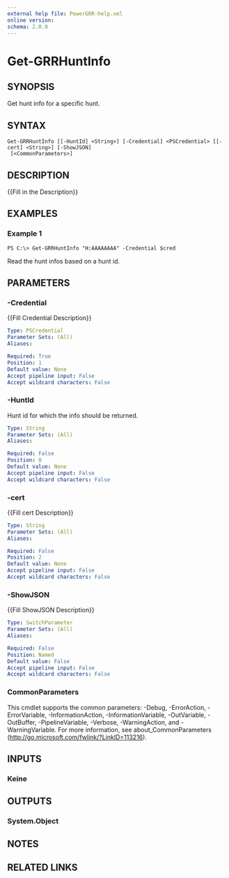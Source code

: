 ```yaml
---
external help file: PowerGRR-help.xml
online version: 
schema: 2.0.0
---
```


# Get-GRRHuntInfo

## SYNOPSIS
Get hunt info for a specific hunt.

## SYNTAX

```
Get-GRRHuntInfo [[-HuntId] <String>] [-Credential] <PSCredential> [[-cert] <String>] [-ShowJSON]
 [<CommonParameters>]
```

## DESCRIPTION
{{Fill in the Description}}

## EXAMPLES

### Example 1
```
PS C:\> Get-GRRHuntInfo "H:AAAAAAAA" -Credential $cred
```

Read the hunt infos based on a hunt id.

## PARAMETERS

### -Credential
{{Fill Credential Description}}

```yaml
Type: PSCredential
Parameter Sets: (All)
Aliases: 

Required: True
Position: 1
Default value: None
Accept pipeline input: False
Accept wildcard characters: False
```

### -HuntId
Hunt id for which the info should be returned.

```yaml
Type: String
Parameter Sets: (All)
Aliases: 

Required: False
Position: 0
Default value: None
Accept pipeline input: False
Accept wildcard characters: False
```

### -cert
{{Fill cert Description}}

```yaml
Type: String
Parameter Sets: (All)
Aliases: 

Required: False
Position: 2
Default value: None
Accept pipeline input: False
Accept wildcard characters: False
```

### -ShowJSON
{{Fill ShowJSON Description}}

```yaml
Type: SwitchParameter
Parameter Sets: (All)
Aliases: 

Required: False
Position: Named
Default value: False
Accept pipeline input: False
Accept wildcard characters: False
```

### CommonParameters
This cmdlet supports the common parameters: -Debug, -ErrorAction, -ErrorVariable, -InformationAction, -InformationVariable, -OutVariable, -OutBuffer, -PipelineVariable, -Verbose, -WarningAction, and -WarningVariable. For more information, see about_CommonParameters (http://go.microsoft.com/fwlink/?LinkID=113216).

## INPUTS

### Keine

## OUTPUTS

### System.Object

## NOTES

## RELATED LINKS

